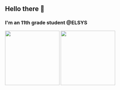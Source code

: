 ## Hello there 👋
### I'm an 11th grade student @ELSYS
<p>
  <picture>
    <source media="(prefers-color-scheme: dark)" srcset="https://github-readme-stats.vercel.app/api?username=aalyth&show_icons=true&bg_color=0d1016&theme=github_dark_dimmed">
    <img height="180em" src="https://github-readme-stats.vercel.app/api?username=aalyth&show_icons=true&theme=solarized-light&bg_color=fffefe"/>
  </picture>
   
  <picture>
    <source media="(prefers-color-scheme: dark)" srcset="https://github-readme-stats.vercel.app/api/top-langs/?username=aalyth&layout=compact&bg_color=0d1016&theme=github_dark_dimmed&langs_count=6">
    <img height="180em" src="https://github-readme-stats.vercel.app/api/top-langs/?username=aalyth&layout=compact&theme=solarized-light&langs_count=6&bg_color=fffefe"/>
  </picture>
  
</p>

<!--
**aalyth/aalyth** is a ✨ _special_ ✨ repository because its `README.md` (this file) appears on your GitHub profile.

Here are some ideas to get you started:

- 🔭 I’m currently working on ...
- 🌱 I’m currently learning ...
- 👯 I’m looking to collaborate on ...
- 🤔 I’m looking for help with ...
- 💬 Ask me about ...
- 📫 How to reach me: ...
- 😄 Pronouns: ...
- ⚡ Fun fact: ...
-->
